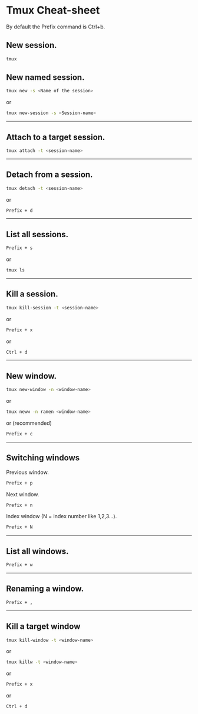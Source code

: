 # Tmux Cheat-sheet
By default the Prefix command is Ctrl+b.
## New session.
```bash
tmux
```
## New named session.
```bash
tmux new -s <Name of the session>
```
or 
```bash
tmux new-session -s <Session-name>
```
----
## Attach to a target session.
```bash
tmux attach -t <session-name>
```
---
## Detach from a session.
```bash
tmux detach -t <session-name>
```
or
```bash
Prefix + d
```
---
## List all sessions.
```bash
Prefix + s
```
or 
```bash
tmux ls
```
---
## Kill a session.
```bash
tmux kill-session -t <session-name>
```
or
```bash
Prefix + x
```
or
```bash
Ctrl + d
```
---
## New window.
```bash
tmux new-window -n <window-name>
```
or
```bash
tmux neww -n ramen <window-name>
```
or (recommended)
```bash
Prefix + c
```
---
## Switching windows
Previous window.
```bash
Prefix + p
```
Next window.
```bash
Prefix + n
```
Index window (N = index number like 1,2,3...).
```bash
Prefix + N
```
---
## List all windows.
```bash
Prefix + w
```
---
## Renaming a window.
```bash
Prefix + ,
```
---
## Kill a target window
```bash
tmux kill-window -t <window-name>
```
or
```bash
tmux killw -t <window-name>
```
or
```bash
Prefix + x
```
or
```bash
Ctrl + d
```
